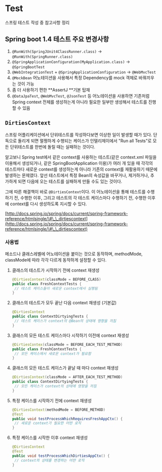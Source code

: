 # Test

스프링 테스트 작성 중 참고사항 정리

## Spring boot 1.4 테스트 주요 변경사항

1. `@RunWith(SpringJUnit4ClassRunner.class)` -&gt; `@RunWith(SpringRunner.class)`
2. `@SpringApplicationConfiguration(MyApplication.class)` -&gt; `@SpringBootTest`
3. `@WebIntegrationTest` + `@SpringApplicationConfiguration` -&gt; `@WebMvcTest`
4. `@MockBean` 어노테이션을 사용해서 특정 Dependency를 mock 객체로 바꿔끼우는 것이 가능
5. 좀 더 사용하기 편한 **AssertJ **기본 탑재
6. `@DataJpaTest`, `@WebMvcTest`, `@JsonTest` 등 어노테이션을 사용하면 기존처럼 Spring context 전체를 생성하는게 아니라 필요한 일부만 생성해서 테스트를 진행할 수 있음

## `DirtiesContext`

스프링 어플리케이션에서 단위테스트를 작성하다보면 이상한 일이 발생할 때가 있다. 단독으로 돌리게 되면 멀쩡하게 수행되는 케이스가 인텔리제이에서 "Run all Tests"로 모든 단위테스트를 한번에 돌릴 때는 실패하는 것이다.

알고보니 Spring test에서 같은 context를 사용하는 테스트\(같은 context.xml 파일을 이용해서 생성되거나, 같은 SpringBootApplication 이용\)가 여러 개 있을 때 각각의 테스트마다 새로운 context를 생성하는게 아니라 기존의 context를 재활용하기 때문에 발생하는 문제였다. 앞선 테스트에서 특정 Bean의 속성값을 바꾸거나, 제거하거나, 추가하게 되면 다음에 오는 테스트를 실패하게 만들 수도 있는 것이다.

그에 따른 해결책이 바로 `@DirtiesContext`이다. 이 어노테이션을 통해 테스트를 수행하기 전, 수행한 이후, 그리고 테스트의 각 테스트 케이스마다 수행하기 전, 수행한 이후에 context를 다시 생성하도록 지시할 수 있다.

[http://docs.spring.io/spring/docs/current/spring-framework-reference/htmlsingle/\#\_\_dirtiescontext](http://docs.spring.io/spring/docs/current/spring-framework-reference/htmlsingle/\#\_\_dirtiescontext)

### 사용법

메소드나 클래스레벨에 어노테이션을 붙이는 것으로 동작하며, methodMode, classMode에 따라 각각 다르게 동작하게 설정할 수 있다.

1. 클래스의 테스트가 시작하기 전에 context 재생성
   ```java
   @DirtiesContext(classMode = BEFORE_CLASS)
   public class FreshContextTests {
    // 테스트 케이스들이 새로운 context에서 실행됨
   }
   ```
2. 클래스의 테스트가 모두 끝난 다음 context 재생성 \(기본값\)
   ```java
   @DirtiesContext
   public class ContextDirtyingTests {
    // 테스트 케이스가 context의 @Bean의 상태에 영향을 끼침
   }
   ```
3. 클래스의 모든 테스트 케이스마다 시작하기 이전에 context 재생성
   ```java
   @DirtiesContex(classMode = BEFORE_EACH_TEST_METHOD)
   public class FreshContextTests {
    // 모든 케이스에서 새로운 context가 필요함
   }
   ```
4. 클래스의 모든 테스트 케이스가 끝날 때 마다 context 재생성
   ```java
   @DirtiesContext(classMode = AFTER_EACH_TEST_METHOD)
   public class ContextDirtyingTests {
    // 모든 케이스가 context의 상태에 영향을 끼침
   }
   ```
5. 특정 케이스를 시작하기 전에 context 재생성
   ```java
   @DirtiesContext(methodMode = BEFORE_METHOD)
   @Test
   public void testProcessWhichRequiresFreshAppCtx() {
    // 새로운 context가 필요한 어떤 로직
   }
   ```
6. 특정 케이스를 시작한 이후 context 재생성
   ```java
   @DirtiesContext
   @Test
   public void testProcessWhichDirtiesAppCtx() {
    // context의 상태를 변경하는 어떤 로직
   }
   ```



